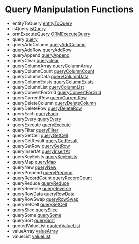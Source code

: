 # Query Manipulation Functions

- entityToQuery [entityToQuery](../functions/entitytoquery.md)
- isQuery [isQuery](../functions/isquery.md)
- ormExecuteQuery [ORMExecuteQuery](../functions/ormexecutequery.md)
- query [query](../functions/query.md)
- queryAddColumn [queryAddColumn](../functions/queryaddcolumn.md)
- queryAddRow [queryAddRow](../functions/queryaddrow.md)
- queryAppend [queryAppend](../functions/queryappend.md)
- queryClear [queryclear](../functions/queryclear.md)
- queryColumnArray [queryColumnArray](../functions/querycolumnarray.md)
- queryColumnCount [queryColumnCount](../functions/querycolumncount.md)
- queryColumnData [queryColumnData](../functions/querycolumndata.md)
- queryColumnExists [queryColumnExists](../functions/querycolumnexists.md)
- queryColumnList [queryColumnList](../functions/querycolumnlist.md)
- queryConvertForGrid [queryConvertForGrid](../functions/queryconvertforgrid.md)
- queryCurrentRow [queryCurrentRow](../functions/querycurrentrow.md)
- queryDeleteColumn [queryDeleteColumn](../functions/querydeletecolumn.md)
- queryDeleteRow [queryDeleteRow](../functions/querydeleterow.md)
- queryEach [queryEach](../functions/queryeach.md)
- queryEvery [queryEvery](../functions/queryevery.md)
- queryExecute [queryExecute](../functions/queryexecute.md)
- queryFilter [queryFilter](../functions/queryfilter.md)
- queryGetCell [queryGetCell](../functions/querygetcell.md)
- queryGetResult [queryGetResult](../functions/querygetresult.md)
- queryGetRow [queryGetRow](../functions/querygetrow.md)
- queryInsertAt [queryInsertAt](../functions/queryinsertat.md)
- queryKeyExists [queryKeyExists](../functions/querykeyexists.md)
- queryMap [queryMap](../functions/querymap.md)
- queryNew [queryNew](../functions/querynew.md)
- queryPrepend [queryPrepend](../functions/queryprepend.md)
- queryRecordCount [queryRecordCount](../functions/queryrecordcount.md)
- queryReduce [queryReduce](../functions/queryreduce.md)
- queryReverse [queryReverse](../functions/queryreverse.md)
- queryRowData [queryRowData](../functions/queryrowdata.md)
- queryRowSwap [queryRowSwap](../functions/queryrowswap.md)
- querySetCell [querySetCell](../functions/querysetcell.md)
- querySlice [querySlice](../functions/queryslice.md)
- querySome [querySome](../functions/querysome.md)
- querySort [querySort](../functions/querysort.md)
- quotedValueList [quotedValueList](../functions/quotedvaluelist.md)
- valueArray [valueArray](../functions/valuearray.md)
- valueList [valueList](../functions/valuelist.md)
